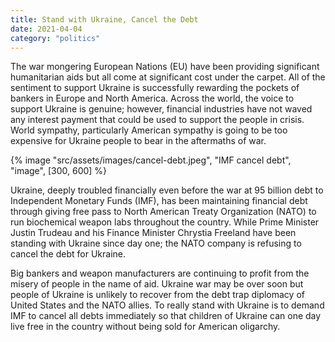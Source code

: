 ```yaml
---
title: Stand with Ukraine, Cancel the Debt
date: 2021-04-04
category: "politics"
---
```


The war mongering European Nations (EU) have been providing significant humanitarian aids but all come at significant cost under the carpet. All of the sentiment to support Ukraine is successfully rewarding the pockets of bankers in Europe and North America. Across the world, the voice to support Ukraine is genuine; however, financial industries have not waved any interest payment that could be used to support the people in crisis. World sympathy, particularly American sympathy is going to be too expensive for Ukraine people to bear in the aftermaths of war.

<!-- excerpt -->

{% image "src/assets/images/cancel-debt.jpeg", "IMF cancel debt", "image", [300, 600] %}

Ukraine, deeply troubled financially even before the war at 95 billion debt to Independent Monetary Funds (IMF), has been maintaining financial debt through giving free pass to North American Treaty Organization (NATO) to run biochemical weapon labs throughout the country. While Prime Minister Justin Trudeau and his Finance Minister Chrystia Freeland have been standing with Ukraine since day one; the NATO company is refusing to cancel the debt for Ukraine.

Big bankers and weapon manufacturers are continuing to profit from the misery of people in the name of aid. Ukraine war may be over soon but people of Ukraine is unlikely to recover from the debt trap diplomacy of United States and the NATO allies. To really stand with Ukraine is to demand IMF to cancel all debts immediately so that children of Ukraine can one day live free in the country without being sold for American oligarchy.
